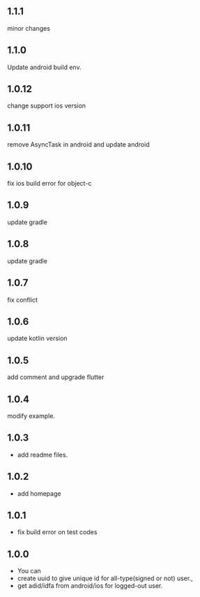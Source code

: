 

## 1.1.1
minor changes 

## 1.1.0
Update android build env.

## 1.0.12
change support ios version

## 1.0.11
remove AsyncTask in android and update android

## 1.0.10
fix ios build error for object-c

## 1.0.9
update gradle

## 1.0.8
update gradle

## 1.0.7
fix conflict

## 1.0.6
update kotlin version

## 1.0.5
add comment and upgrade flutter

## 1.0.4
modify example.

## 1.0.3
* add readme files.

## 1.0.2
* add homepage 

## 1.0.1
* fix build error on test codes

## 1.0.0

* You can
* create uuid to give unique id for all-type(signed or not) user.,
* get adid/idfa from android/ios for logged-out user.
